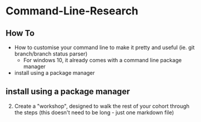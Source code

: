 # Command-Line-Research

## How To
+ How to customise your command line to make it pretty and useful (ie. git branch/branch status parser)
  + For windows 10, it already comes with a command line package 			manager 
+ install using a package manager
  
## install using a package manager
2. Create a "workshop", designed to walk the rest of your cohort through the steps (this doesn't need to be long - just one markdown file)
